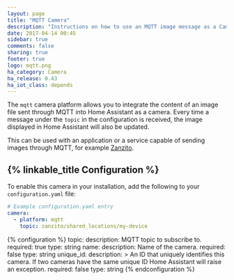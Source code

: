 ```yaml
---
layout: page
title: "MQTT Camera"
description: "Instructions on how to use an MQTT image message as a Camera within Home Assistant."
date: 2017-04-14 00:45
sidebar: true
comments: false
sharing: true
footer: true
logo: mqtt.png
ha_category: Camera
ha_release: 0.43
ha_iot_class: depends
---
```


The `mqtt` camera platform allows you to integrate the content of an image file sent through MQTT into Home Assistant as a camera. Every time a message under the `topic` in the configuration is received, the image displayed in Home Assistant will also be updated.

This can be used with an application or a service capable of sending images through MQTT, for example [Zanzito](https://play.google.com/store/apps/details?id=it.barbaro.zanzito).

## {% linkable_title Configuration %}

To enable this camera in your installation, add the following to your `configuration.yaml` file:

```yaml
# Example configuration.yaml entry
camera:
  - platform: mqtt
    topic: zanzito/shared_locations/my-device
```

{% configuration %}
topic:
  description: MQTT topic to subscribe to.
  required: true
  type: string
name:
  description: Name of the camera.
  required: false
  type: string
unique_id:
  description: >
    An ID that uniquely identifies this camera. If two cameras
    have the same unique ID Home Assistant will raise an exception.
  required: false
  type: string
{% endconfiguration %}

